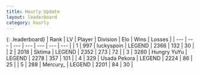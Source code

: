 ```yaml
---
title: Hourly Update
layout: leaderboard
category: hourly
---
```


{: .leaderboard}
| Rank | LV | Player | Division | Elo | Wins | Losses |
| --- | --- | --- | --- | --- | --- | --- |
| <span data-change="0">1</span> | 997 | <span title="ID: 512212">luckyspoin</span> | LEGEND | <span data-change="0">2366</span> | <span data-change="0">132</span> | <span data-change="0">30</span> |
| <span data-change="0">2</span> | 2018 | <span title="ID: 353063">Sktima</span> | LEGEND | <span data-change="0">2352</span> | <span data-change="0">273</span> | <span data-change="0">72</span> |
| <span data-change="0">3</span> | 3280 | <span title="ID: 164871">Hungry YuYu</span> | LEGEND | <span data-change="-16">2278</span> | <span data-change="3">357</span> | <span data-change="2">101</span> |
| <span data-change="0">4</span> | 329 | <span title="ID: 641994">Usada Pekora</span> | LEGEND | <span data-change="0">2224</span> | <span data-change="0">86</span> | <span data-change="0">25</span> |
| <span data-change="0">5</span> | 288 | <span title="ID: 680422">Mercury_</span> | LEGEND | <span data-change="0">2201</span> | <span data-change="0">84</span> | <span data-change="0">30</span> |